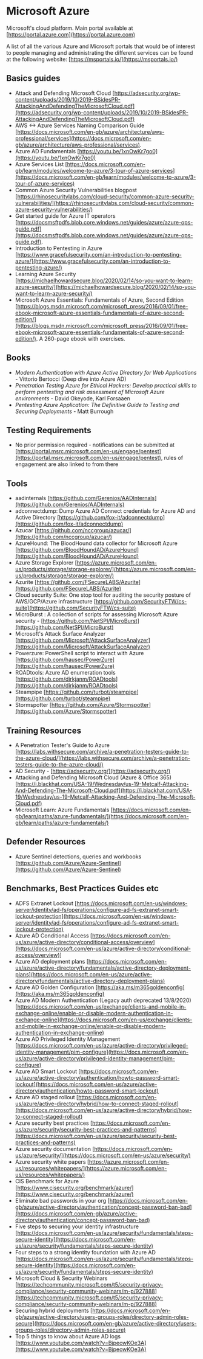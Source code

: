 # Microsoft Azure

Microsoft's cloud platform. Main portal available at [https://portal.azure.com](https://portal.azure.com)

A list of all the various Azure and Microsoft portals that would be of interest to people managing and administrating the different services can be found at the following website: [https://msportals.io/](https://msportals.io/)

## Basics guides

* Attack and Defending Microsoft Cloud [https://adsecurity.org/wp-content/uploads/2019/10/2019-BSidesPR-AttackingAndDefendingTheMicrosoftCloud.pdf](https://adsecurity.org/wp-content/uploads/2019/10/2019-BSidesPR-AttackingAndDefendingTheMicrosoftCloud.pdf)
* AWS <-> Azure Services Naming Comparison Guide [https://docs.microsoft.com/en-gb/azure/architecture/aws-professional/services](https://docs.microsoft.com/en-gb/azure/architecture/aws-professional/services).
* Azure AD Fundamentals [https://youtu.be/1xnOwKr7go0](https://youtu.be/1xnOwKr7go0)
* Azure Services List [https://docs.microsoft.com/en-gb/learn/modules/welcome-to-azure/3-tour-of-azure-services](https://docs.microsoft.com/en-gb/learn/modules/welcome-to-azure/3-tour-of-azure-services)
* Common Azure Security Vulnerabilities blogpost [https://rhinosecuritylabs.com/cloud-security/common-azure-security-vulnerabilities/](https://rhinosecuritylabs.com/cloud-security/common-azure-security-vulnerabilities/)
* Get started guide for Azure IT operators [https://docsmsftpdfs.blob.core.windows.net/guides/azure/azure-ops-guide.pdf](https://docsmsftpdfs.blob.core.windows.net/guides/azure/azure-ops-guide.pdf).
* Introduction to Pentesting in Azure [https://www.gracefulsecurity.com/an-introduction-to-pentesting-azure/](https://www.gracefulsecurity.com/an-introduction-to-pentesting-azure/)
* Learning Azure Security [https://michaelhowardsecure.blog/2020/02/14/so-you-want-to-learn-azure-security/](https://michaelhowardsecure.blog/2020/02/14/so-you-want-to-learn-azure-security/)
* Microsoft Azure Essentials: Fundamentals of Azure, Second Edition [https://blogs.msdn.microsoft.com/microsoft_press/2016/09/01/free-ebook-microsoft-azure-essentials-fundamentals-of-azure-second-edition/](https://blogs.msdn.microsoft.com/microsoft_press/2016/09/01/free-ebook-microsoft-azure-essentials-fundamentals-of-azure-second-edition/). A 260-page ebook with exercises.

## Books

* *Modern Authentication with Azure Active Directory for Web Applications* - Vittorio Bertocci (Deep dive into Azure AD)
* *Penetration Testing Azure for Ethical Hackers: Develop practical skills to perform pentesting and risk assessment of Microsoft Azure environments* - David Okeyode, Karl Forsaaen
* *Pentesting Azure Application: The Definitive Guide to Testing and Securing Deployments* - Matt Burrough

## Testing Requirements

* No prior permission required - notifications can be submitted at [https://portal.msrc.microsoft.com/en-us/engage/pentest](https://portal.msrc.microsoft.com/en-us/engage/pentest), rules of engagement are also linked to from there

## Tools

* aadinternals [https://github.com/Gerenios/AADInternals](https://github.com/Gerenios/AADInternals)
* adconnectdump: Dump Azure AD Connect credentials for Azure AD and Active Directory [https://github.com/fox-it/adconnectdump](https://github.com/fox-it/adconnectdump)
* Azucar [https://github.com/nccgroup/azucar/](https://github.com/nccgroup/azucar/)
* AzureHound: The BloodHound data collector for Microsoft Azure [https://github.com/BloodHoundAD/AzureHound](https://github.com/BloodHoundAD/AzureHound)
* Azure Storage Explorer [https://azure.microsoft.com/en-us/products/storage/storage-explorer/](https://azure.microsoft.com/en-us/products/storage/storage-explorer/)
* Azurite [https://github.com/FSecureLABS/Azurite](https://github.com/FSecureLABS/Azurite)
* Cloud security Suite: One stop tool for auditing the security posture of AWS/GCP/Azure infrastructure [https://github.com/SecurityFTW/cs-suite](https://github.com/SecurityFTW/cs-suite)
* MicroBurst : A collection of scripts for assessing Microsoft Azure security - [https://github.com/NetSPI/MicroBurst](https://github.com/NetSPI/MicroBurst)
* Microsoft's Attack Surface Analyzer [https://github.com/Microsoft/AttackSurfaceAnalyzer](https://github.com/Microsoft/AttackSurfaceAnalyzer)
* Powerzure: PowerShell script to interact with Azure [https://github.com/hausec/PowerZure](https://github.com/hausec/PowerZure)
* ROADtools: Azure AD enumeration tools [https://github.com/dirkjanm/ROADtools](https://github.com/dirkjanm/ROADtools)
* Steampipe [https://github.com/turbot/steampipe](https://github.com/turbot/steampipe)
* Stormspotter [https://github.com/Azure/Stormspotter](https://github.com/Azure/Stormspotter)

## Training Resources

* A Penetration Tester's Guide to Azure [https://labs.withsecure.com/archive/a-penetration-testers-guide-to-the-azure-cloud/](https://labs.withsecure.com/archive/a-penetration-testers-guide-to-the-azure-cloud/)
* AD Security - [https://adsecurity.org/](https://adsecurity.org/)
* Attacking and Defending Microsoft Cloud (Azure & Office 365) [https://i.blackhat.com/USA-19/Wednesday/us-19-Metcalf-Attacking-And-Defending-The-Microsoft-Cloud.pdf](https://i.blackhat.com/USA-19/Wednesday/us-19-Metcalf-Attacking-And-Defending-The-Microsoft-Cloud.pdf)
* Microsoft Learn: Azure Fundamentals [https://docs.microsoft.com/en-gb/learn/paths/azure-fundamentals/](https://docs.microsoft.com/en-gb/learn/paths/azure-fundamentals/)

## Defender Resources

* Azure Sentinel detections, queries and workbooks [https://github.com/Azure/Azure-Sentinel](https://github.com/Azure/Azure-Sentinel)

## Benchmarks, Best Practices Guides etc

* ADFS Extranet Lockout [https://docs.microsoft.com/en-us/windows-server/identity/ad-fs/operations/configure-ad-fs-extranet-smart-lockout-protection](https://docs.microsoft.com/en-us/windows-server/identity/ad-fs/operations/configure-ad-fs-extranet-smart-lockout-protection)
* Azure AD Conditional Access [https://docs.microsoft.com/en-us/azure/active-directory/conditional-access/overview](https://docs.microsoft.com/en-us/azure/active-directory/conditional-access/overview)]
* Azure AD deployment plans [https://docs.microsoft.com/en-us/azure/active-directory/fundamentals/active-directory-deployment-plans](https://docs.microsoft.com/en-us/azure/active-directory/fundamentals/active-directory-deployment-plans)
* Azure AD Golden Configuration [https://aka.ms/m365goldenconfig](https://aka.ms/m365goldenconfig)
* Azure AD Modern Authentication (Legacy auth deprecated 13/8/2020) [https://docs.microsoft.com/en-us/exchange/clients-and-mobile-in-exchange-online/enable-or-disable-modern-authentication-in-exchange-online](https://docs.microsoft.com/en-us/exchange/clients-and-mobile-in-exchange-online/enable-or-disable-modern-authentication-in-exchange-online)
* Azure AD Privileged Identity Management [https://docs.microsoft.com/en-us/azure/active-directory/privileged-identity-management/pim-configure](https://docs.microsoft.com/en-us/azure/active-directory/privileged-identity-management/pim-configure)
* Azure AD Smart Lockout [https://docs.microsoft.com/en-us/azure/active-directory/authentication/howto-password-smart-lockout](https://docs.microsoft.com/en-us/azure/active-directory/authentication/howto-password-smart-lockout)
* Azure AD staged rollout [https://docs.microsoft.com/en-us/azure/active-directory/hybrid/how-to-connect-staged-rollout](https://docs.microsoft.com/en-us/azure/active-directory/hybrid/how-to-connect-staged-rollout)
* Azure security best practices [https://docs.microsoft.com/en-us/azure/security/security-best-practices-and-patterns](https://docs.microsoft.com/en-us/azure/security/security-best-practices-and-patterns)
* Azure security documentation [https://docs.microsoft.com/en-us/azure/security/](https://docs.microsoft.com/en-us/azure/security/)
* Azure security white papers [https://azure.microsoft.com/en-us/resources/whitepapers/](https://azure.microsoft.com/en-us/resources/whitepapers/)
* CIS Benchmark for Azure [https://www.cisecurity.org/benchmark/azure/](https://www.cisecurity.org/benchmark/azure/)
* Eliminate bad passwords in your org [https://docs.microsoft.com/en-gb/azure/active-directory/authentication/concept-password-ban-bad](https://docs.microsoft.com/en-gb/azure/active-directory/authentication/concept-password-ban-bad)
* Five steps to securing your identity infrastructure [https://docs.microsoft.com/en-us/azure/security/fundamentals/steps-secure-identity](https://docs.microsoft.com/en-us/azure/security/fundamentals/steps-secure-identity)
* Four steps to a strong identity foundation with Azure AD [https://docs.microsoft.com/en-us/azure/security/fundamentals/steps-secure-identity](https://docs.microsoft.com/en-us/azure/security/fundamentals/steps-secure-identity)
* Microsoft Cloud & Security Webinars [https://techcommunity.microsoft.com/t5/security-privacy-compliance/security-community-webinars/m-p/927888](https://techcommunity.microsoft.com/t5/security-privacy-compliance/security-community-webinars/m-p/927888)
* Securing hybrid deployments [https://docs.microsoft.com/en-gb/azure/active-directory/users-groups-roles/directory-admin-roles-secure](https://docs.microsoft.com/en-gb/azure/active-directory/users-groups-roles/directory-admin-roles-secure)
* Top 5 things to know about Azure AD logs [https://www.youtube.com/watch?v=BjpeowKOe3A](https://www.youtube.com/watch?v=BjpeowKOe3A)
